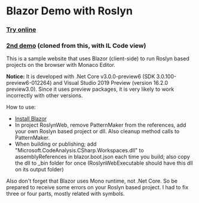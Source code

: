 
# Blazor Demo with Roslyn

### [Try online](https://patternmaker.netlify.com)

### [2nd demo](https://enchanter.netlify.com) (cloned from this, with IL Code view)

This is a sample website that uses Blazor (client-side) to run Roslyn based projects on the browser with Monaco Editor.

**Notice:** It is developed with .Net Core v3.0.0-preview6 (SDK 3.0.100-preview6-012264) and Visual Studio 2019 Preview (version 16.2.0 preview3.0). Since it uses preview packages, it is very likely to work incorrectly with other versions.

How to use:

* [Install Blazor](https://docs.microsoft.com/en-us/aspnet/core/blazor/get-started?view=aspnetcore-3.0&tabs=visual-studio)
* In project RoslynWeb, remove PatternMaker from the references, add your own Roslyn based project or dll. Also cleanup method calls to PatternMaker.
* When building or publishing; add "Microsoft.CodeAnalysis.CSharp.Workspaces.dll" to assemblyReferences in blazor.boot.json each time you build; also copy the dll to _bin folder for once (RoslynWebExecutable should have this dll on its output folder)

Also don't forget that Blazor uses Mono runtime, not .Net Core. So be prepared to receive some errors on your Roslyn based project. I had to fix three or four parts, mostly related with symbols.
